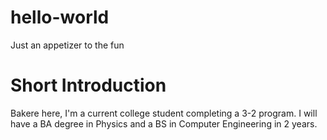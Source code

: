 # hello-world
Just an appetizer to the fun
# Short Introduction
Bakere here, I'm a current college student completing a 3-2 program.
I will have a BA degree in Physics and a BS in Computer Engineering in 2 years.

